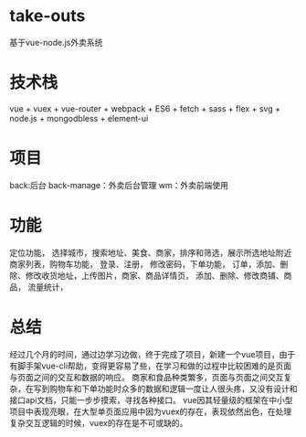 # take-outs
 基于vue-node.js外卖系统
 
# 技术栈
vue + vuex + vue-router + webpack + ES6 + fetch + sass + flex + svg + node.js + mongodbless + element-ui 
 
# 项目
 back:后台
 back-manage：外卖后台管理
 wm：外卖前端使用
 
# 功能
定位功能， 选择城市，搜索地址、美食、商家，排序和筛选，展示所选地址附近商家列表，购物车功能， 登录、注册，
修改密码，下单功能， 订单，添加、删除、修改收货地址，上传图片，商家、商品详情页， 添加、删除、修改商铺、商品，
流量统计，


# 总结
 经过几个月的时间，通过边学习边做，终于完成了项目，新建一个vue项目，由于有脚手架vue-cli帮助，变得更容易了些，在学习和做的过程中比较困难的是页面与页面之间的交互和数据的响应。
 商家和食品种类繁多，页面与页面之间交互复杂，在写到购物车和下单功能时众多的数据和逻辑一度让人很头疼，又没有设计和接口api文档，只能一步步摸索，寻找各种接口。
vue因其轻量级的框架在中小型项目中表现亮眼，在大型单页面应用中因为vuex的存在，表现依然出色，在处理复杂交互逻辑的时候，vuex的存在是不可或缺的。
